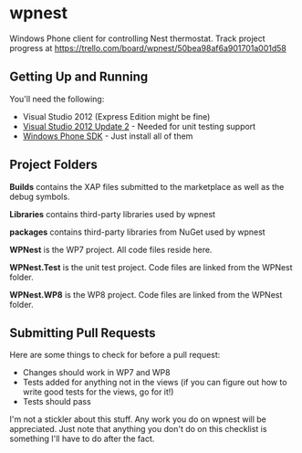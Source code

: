 wpnest
======

Windows Phone client for controlling Nest thermostat. 
Track project progress at https://trello.com/board/wpnest/50bea98af6a901701a001d58

Getting Up and Running
------
You'll need the following:
* Visual Studio 2012 (Express Edition might be fine)
* [Visual Studio 2012 Update 2](http://aka.ms/vsupdate) - Needed for unit testing support 
* [Windows Phone SDK](https://dev.windowsphone.com/en-us/downloadsdk) - Just install all of them

Project Folders
------
**Builds** contains the XAP files submitted to the marketplace as well as the debug symbols.

**Libraries** contains third-party libraries used by wpnest

**packages** contains third-party libraries from NuGet used by wpnest

**WPNest** is the WP7 project. All code files reside here.

**WPNest.Test** is the unit test project. Code files are linked from the WPNest folder.

**WPNest.WP8** is the WP8 project. Code files are linked from the WPNest folder.

Submitting Pull Requests
------
Here are some things to check for before a pull request:
* Changes should work in WP7 and WP8
* Tests added for anything not in the views (if you can figure out how to write good tests for the views, go for it!)
* Tests should pass

I'm not a stickler about this stuff. Any work you do on wpnest will be appreciated. 
Just note that anything you don't do on this checklist is something I'll have to do after the fact.
